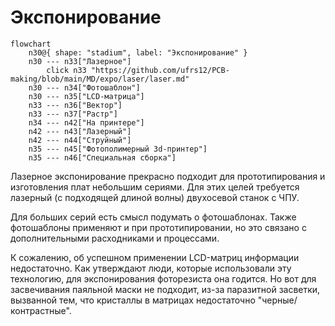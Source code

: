 # Экспонирование

```mermaid
flowchart
	n30@{ shape: "stadium", label: "Экспонирование" }
	n30 --- n33["Лазерное"]
		click n33 "https://github.com/ufrs12/PCB-making/blob/main/MD/expo/laser/laser.md"
	n30 --- n34["Фотошаблон"]
	n30 --- n35["LCD-матрица"]
	n33 --- n36["Вектор"]
	n33 --- n37["Растр"]
	n34 --- n42["На принтере"]
	n42 --- n43["Лазерный"]
	n42 --- n44["Струйный"]
	n35 --- n45["Фотополимерный 3d-принтер"]
	n35 --- n46["Специальная сборка"]
```

Лазерное экспонирование прекрасно подходит для прототипирования и изготовления плат небольшим сериями. Для этих целей требуется лазерный (с подходящей длиной волны) двухосевой станок с ЧПУ.  

Для больших серий есть смысл подумать о фотошаблонах. Также фотошаблоны применяют и при прототипировании, но это связано с дополнительными расходниками и процессами.  

К сожалению, об успешном применении LCD-матриц информации недостаточно. Как утверждают люди, которые использовали эту технологию, для экспонирования фоторезиста она годится. Но вот для засвечивания паяльной маски не подходит, из-за паразитной засветки, вызванной тем, что кристаллы в матрицах недостаточно "черные/контрастные".

